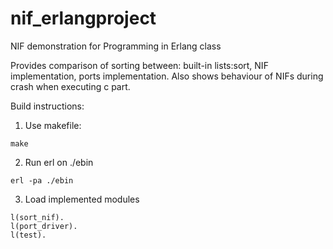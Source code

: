nif_erlangproject
=================

NIF demonstration for Programming in Erlang class

Provides comparison of sorting between: built-in lists:sort, NIF implementation, ports implementation.
Also shows behaviour of NIFs during crash when executing c part.

Build instructions:

1) Use makefile:

```
make
```

2) Run erl on ./ebin

```
erl -pa ./ebin
```

3) Load implemented modules

```
l(sort_nif).
l(port_driver).
l(test).
```